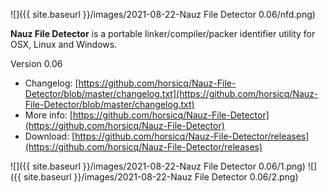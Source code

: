 ![]({{ site.baseurl }}/images/2021-08-22-Nauz File Detector 0.06/nfd.png)

**Nauz File Detector** is a portable linker/compiler/packer identifier utility for OSX, Linux and Windows.

Version 0.06

- Changelog: [https://github.com/horsicq/Nauz-File-Detector/blob/master/changelog.txt](https://github.com/horsicq/Nauz-File-Detector/blob/master/changelog.txt)
- More info: [https://github.com/horsicq/Nauz-File-Detector](https://github.com/horsicq/Nauz-File-Detector)
- Download: [https://github.com/horsicq/Nauz-File-Detector/releases](https://github.com/horsicq/Nauz-File-Detector/releases)

![]({{ site.baseurl }}/images/2021-08-22-Nauz File Detector 0.06/1.png)
![]({{ site.baseurl }}/images/2021-08-22-Nauz File Detector 0.06/2.png)

